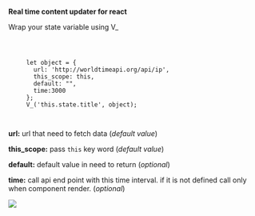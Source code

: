**Real time content updater for react**

Wrap your state variable using V_


``` 



     let object = {
       url: 'http://worldtimeapi.org/api/ip',
       this_scope: this,
       default: "",
       time:3000
     };
     V_('this.state.title', object);
     
     

   ```
   
   **url:** url that need to fetch data (_default value_)
   
   **this_scope:** pass `this` key word (_default value_)
   
   **default:** default value in need to return (_optional_)
   
   **time:** call api end point with this time interval. if it is not defined call only when component render. (_optional_)
   
   
![](https://s3.gifyu.com/images/v_comet_gif.gif)

